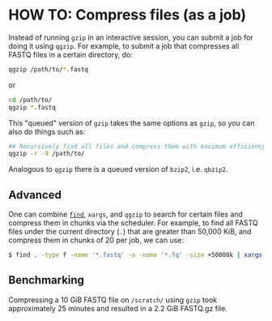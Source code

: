 # HOW TO: Compress files (as a job)
Instead of running `gzip` in an interactive session, you can submit a job for doing it using `qgzip`.  For example, to submit a job that compresses all FASTQ files in a certain directory, do:
```sh
qgzip /path/to/*.fastq
```
or
```sh
cd /path/to/
qgzip *.fastq
```
This "queued" version of `gzip` takes the same options as `gzip`, so you can also do things such as:
```sh
## Recursively find all files and compress them with maximum efficiency
qgzip -r -9 /path/to/
```

Analogous to `qgzip` there is a queued version of `bzip2`, i.e. `qbzip2`.  


## Advanced
One can combine [`find`](find-files.html), `xargs`, and `qgzip` to search for certain files and compress them in chunks via the scheduler.  For example, to find all FASTQ files under the current directory (`.`) that are greater than 50,000 KiB, and compress them in chunks of 20 per job, we can use:

```sh
$ find . -type f -name '*.fastq' -o -name '*.fq' -size +50000k | xargs -n 20 qgzip
```


## Benchmarking
Compressing a 10 GiB FASTQ file on `/scratch/` using `gzip` took approximately 25 minutes and resulted in a 2.2 GiB FASTQ.gz file. 
